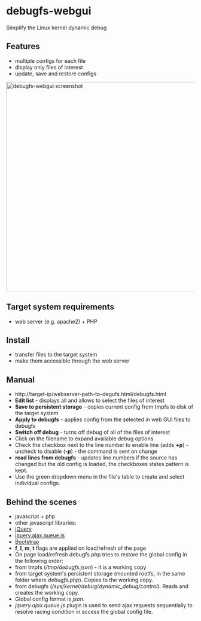 # debugfs-webgui

Simplify the Linux kernel dynamic debug

## Features
* multiple configs for each file
* display only files of interest
* update, save and restore configs

<img src="http://community.elphel.com/pictures/debugfs-webgui/debugfs-webgui.png" width="560" alt="debugfs-webgui screenshot" align='middle' >

## Target system requirements
* web server (e.g. apache2) + PHP

## Install
* transfer files to the target system 
* make them accessible through the web server

## Manual
* http://target-ip/webserver-path-to-degufs.html/debugfs.html
 * **Edit list** - displays all and allows to select the files of interest
 * **Save to persistent storage** - copies current config from tmpfs to disk of the target system
 * **Apply to debugfs** - applies config from the selected in web GUI files to debugfs
 * **Switch off debug** - turns off debug of all of the files of interest
 * Click on the filename to expand available debug options
 * Check the checkbox next to the line number to enable line (adds **+p**) - uncheck to disable (**-p**) - the command is sent on change
 * **read lines from debugfs** - updates line numbers if the source has changed but the old config is loaded, the checkboxes states pattern is kept.
 * Use the green dropdown menu in the file's table to create and select individual configs.


## Behind the scenes
* javascript + php
* other javascript libraries:
 * [jQuery](https://jquery.com/)
 * [jquery.ajax.queue.js](https://blog.alexmaccaw.com/queuing-ajax-requests)
 * [Bootstrap](http://getbootstrap.com/)
*  **f**, **l**, **m**, **t** flags are applied on load/refresh of the page
* On page load/refresh debugfs.php tries to restore the global config in the following order: 
 * from tmpfs (*/tmp/debugfs.json*) - it is a working copy
 * from target system's persistent storage (mounted rootfs, in the same folder where *debugfs.php*). Copies to the working copy.
 * from debugfs (*/sys/kernel/debug/dynamic_debug/control*). Reads and creates the working copy.
* Global config format is *json*.
* *jquery.ajax.queue.js* plugin is used to send ajax requests sequentially to resolve racing condition in access the global config file.
